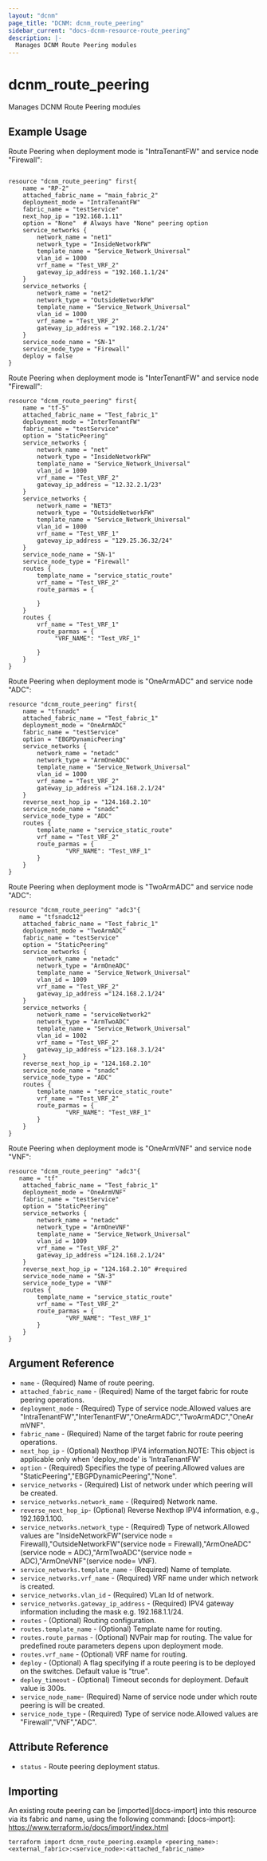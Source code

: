 ```yaml
---
layout: "dcnm"
page_title: "DCNM: dcnm_route_peering"
sidebar_current: "docs-dcnm-resource-route_peering"
description: |-
  Manages DCNM Route Peering modules
---
```


# dcnm_route_peering #
Manages DCNM Route Peering modules

## Example Usage ##

Route Peering when deployment mode is "IntraTenantFW" and service node "Firewall":
```hcl

resource "dcnm_route_peering" first{
    name = "RP-2"
    attached_fabric_name = "main_fabric_2"
    deployment_mode = "IntraTenantFW"
    fabric_name = "testService"
    next_hop_ip = "192.168.1.11"
    option = "None"  # Always have "None" peering option
    service_networks {
        network_name = "net1"
        network_type = "InsideNetworkFW"
        template_name = "Service_Network_Universal"
        vlan_id = 1000
        vrf_name = "Test_VRF_2"
        gateway_ip_address = "192.168.1.1/24"
    }
    service_networks {
        network_name = "net2"
        network_type = "OutsideNetworkFW"
        template_name = "Service_Network_Universal"
        vlan_id = 1000
        vrf_name = "Test_VRF_2"
        gateway_ip_address = "192.168.2.1/24"
    }
    service_node_name = "SN-1"
    service_node_type = "Firewall"
    deploy = false
}

```
Route Peering when deployment mode is "InterTenantFW" and service node "Firewall":
```hcl
resource "dcnm_route_peering" first{
    name = "tf-5"
    attached_fabric_name = "Test_fabric_1"
    deployment_mode = "InterTenantFW"
    fabric_name = "testService"
    option = "StaticPeering"
    service_networks {
        network_name = "net"
        network_type = "InsideNetworkFW"
        template_name = "Service_Network_Universal"
        vlan_id = 1000
        vrf_name = "Test_VRF_2"
        gateway_ip_address = "12.32.2.1/23"
    }
    service_networks {
        network_name = "NET3"
        network_type = "OutsideNetworkFW"
        template_name = "Service_Network_Universal"
        vlan_id = 1000
        vrf_name = "Test_VRF_1"
        gateway_ip_address = "129.25.36.32/24"
    }
    service_node_name = "SN-1"
    service_node_type = "Firewall"
    routes {
        template_name = "service_static_route"
        vrf_name = "Test_VRF_2"
        route_parmas = {

        }
    }
    routes {
        vrf_name = "Test_VRF_1"
        route_parmas = {
             "VRF_NAME": "Test_VRF_1"
   
        }
    }
}
```
Route Peering when deployment mode is "OneArmADC" and service node "ADC":
```hcl
resource "dcnm_route_peering" first{
    name = "tfsnadc"
    attached_fabric_name = "Test_fabric_1"
    deployment_mode = "OneArmADC"
    fabric_name = "testService"
    option = "EBGPDynamicPeering"
    service_networks {
        network_name = "netadc"
        network_type = "ArmOneADC"
        template_name = "Service_Network_Universal"
        vlan_id = 1000
        vrf_name = "Test_VRF_2"
        gateway_ip_address ="124.168.2.1/24"
    }
    reverse_next_hop_ip = "124.168.2.10"
    service_node_name = "snadc"
    service_node_type = "ADC"
    routes {
        template_name = "service_static_route"
        vrf_name = "Test_VRF_2"
        route_parmas = {
                "VRF_NAME": "Test_VRF_1"
        }
    }
}
```
Route Peering when deployment mode is "TwoArmADC" and service node "ADC":
```hcl
resource "dcnm_route_peering" "adc3"{
   name = "tfsnadc12"
    attached_fabric_name = "Test_fabric_1"
    deployment_mode = "TwoArmADC"
    fabric_name = "testService"
    option = "StaticPeering"
    service_networks {
        network_name = "netadc"
        network_type = "ArmOneADC"
        template_name = "Service_Network_Universal"
        vlan_id = 1009
        vrf_name = "Test_VRF_2"
        gateway_ip_address ="124.168.2.1/24"
    }
    service_networks {
        network_name = "serviceNetwork2"
        network_type = "ArmTwoADC"
        template_name = "Service_Network_Universal"
        vlan_id = 1002
        vrf_name = "Test_VRF_2"
        gateway_ip_address ="123.168.3.1/24"
    }
    reverse_next_hop_ip = "124.168.2.10"
    service_node_name = "snadc"
    service_node_type = "ADC"
    routes {
        template_name = "service_static_route"
        vrf_name = "Test_VRF_2"
        route_parmas = {
                "VRF_NAME": "Test_VRF_1"
        }
    }
}
```
Route Peering when deployment mode is "OneArmVNF" and service node "VNF":
```hcl
resource "dcnm_route_peering" "adc3"{
   name = "tf"
    attached_fabric_name = "Test_fabric_1"
    deployment_mode = "OneArmVNF"
    fabric_name = "testService"
    option = "StaticPeering"
    service_networks {
        network_name = "netadc"
        network_type = "ArmOneVNF"
        template_name = "Service_Network_Universal"
        vlan_id = 1009
        vrf_name = "Test_VRF_2"
        gateway_ip_address ="124.168.2.1/24"
    }
    reverse_next_hop_ip = "124.168.2.10" #required
    service_node_name = "SN-3"
    service_node_type = "VNF"
    routes {
        template_name = "service_static_route"
        vrf_name = "Test_VRF_2"
        route_parmas = {
                "VRF_NAME": "Test_VRF_1"
        }
    }
}
```
## Argument Reference ##

* `name` - (Required) Name of route peering.
* `attached_fabric_name` - (Required) Name of the target fabric for route peering operations.
* `deployment_mode` - (Required) Type of service node.Allowed values are "IntraTenantFW","InterTenantFW","OneArmADC","TwoArmADC","OneArmVNF".
* `fabric_name` - (Required) Name of the target fabric for route peering operations.
* `next_hop_ip` - (Optional) Nexthop IPV4 information.NOTE: This object is applicable only when 'deploy_mode' is 'IntraTenantFW'
* `option` - (Required) Specifies the type of peering.Allowed values are "StaticPeering","EBGPDynamicPeering","None".
* `service_networks` - (Required) List of network under which peering will be created.
* `service_networks.network_name` - (Required) Network name.
* `reverse_next_hop_ip`- (Optional)  Reverse Nexthop IPV4 information, e.g., 192.169.1.100.
* `service_networks.network_type` - (Required) Type of network.Allowed values are "InsideNetworkFW"(service node = Firewall),"OutsideNetworkFW"(service node = Firewall),"ArmOneADC"(service node = ADC),"ArmTwoADC"(service node = ADC),"ArmOneVNF"(service node= VNF).
* `service_networks.template_name` - (Required) Name of template.
* `service_networks.vrf_name` - (Required) VRF name under which network is created.
* `service_networks.vlan_id` - (Required) VLan Id of network.
* `service_networks.gateway_ip_address` - (Required) IPV4 gateway information including the mask e.g. 192.168.1.1/24.
* `routes` - (Optional) Routing configuration.
* `routes.template_name` - (Optional) Template name for routing.
* `routes.route_parmas` - (Optional) NVPair map for routing. The value for predefined route parameters depens upon deployment mode.
* `routes.vrf_name` - (Optional) VRF name for routing.
* `deploy` - (Optional) A flag specifying if a route peering is to be deployed on the switches. Default value is "true".
* `deploy_timeout` - (Optional) Timeout seconds for deployment. Default value is 300s.
* `service_node_name`- (Required) Name of service node under which route peering is will be created.
* `service_node_type` - (Required) Type of service node.Allowed values are "Firewall","VNF","ADC".

## Attribute Reference

* `status` - Route peering deployment status.

## Importing ##

An existing route peering can be [imported][docs-import] into this resource via its fabric and name, using the following command:
[docs-import]: https://www.terraform.io/docs/import/index.html


```
terraform import dcnm_route_peering.example <peering_name>:<external_fabric>:<service_node>:<attached_fabric_name>
```
